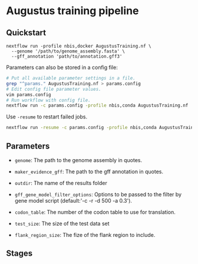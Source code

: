 # Augustus training pipeline

## Quickstart

```
nextflow run -profile nbis,docker AugustusTraining.nf \
  --genome '/path/to/genome_assembly.fasta' \
  --gff_annotation 'path/to/annotation.gff3'
```

Parameters can also be stored in a config file:
```bash
# Put all available parameter settings in a file.
grep "^params." AugustusTraining.nf > params.config
# Edit config file parameter values.
vim params.config
# Run workflow with config file.
nextflow run -c params.config -profile nbis,conda AugustusTraining.nf
```

Use `-resume` to restart failed jobs.
```bash
nextflow run -resume -c params.config -profile nbis,conda AugustusTraining.nf
```

## Parameters

* `genome`: The path to the genome assembly in quotes.
* `maker_evidence_gff`: The path to the gff annotation in quotes.
* `outdir`: The name of the results folder

* `gff_gene_model_filter_options`: Options to be passed to the filter by gene model script (default:'-c -r -d 500 -a 0.3').

* `codon_table`: The number of the codon table to use for translation.

* `test_size`: The size of the test data set
* `flank_region_size`: The fize of the flank region to include. 

## Stages


